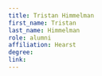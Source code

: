 ```yaml
---
title: Tristan Himmelman
first_name: Tristan
last_name: Himmelman
role: alumni
affiliation: Hearst
degree:
link:
---
```

